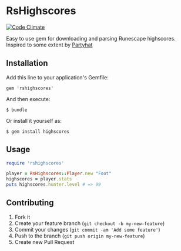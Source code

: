 # RsHighscores

[![Code Climate](https://codeclimate.com/github/sambooo/OSRSGrabber.png)](https://codeclimate.com/github/sambooo/OSRSGrabber)

Easy to use gem for downloading and parsing Runescape highscores. Inspired to some extent by [Partyhat](https://github.com/clooth/Partyhat)

## Installation

Add this line to your application's Gemfile:

    gem 'rshighscores'

And then execute:

    $ bundle

Or install it yourself as:

    $ gem install highscores

## Usage

```ruby
require 'rshighscores'

player = RsHighscores::Player.new "Foot"
highscores = player.stats
puts highscores.hunter.level # => 99
```

## Contributing

1. Fork it
2. Create your feature branch (`git checkout -b my-new-feature`)
3. Commit your changes (`git commit -am 'Add some feature'`)
4. Push to the branch (`git push origin my-new-feature`)
5. Create new Pull Request
